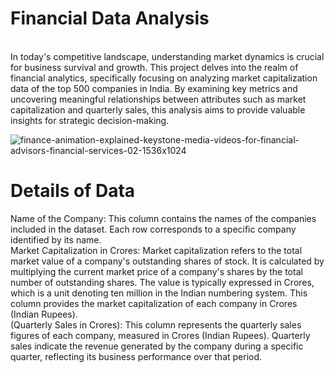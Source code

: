 # Financial Data Analysis
<br>
In today's competitive landscape, understanding market dynamics is crucial for business survival and growth. This project delves into the realm of financial analytics, specifically focusing on analyzing market capitalization data of the top 500 companies in India. By examining key metrics and uncovering meaningful relationships between attributes such as market capitalization and quarterly sales, this analysis aims to provide valuable insights for strategic decision-making.
<br>


![finance-animation-explained-keystone-media-videos-for-financial-advisors-financial-services-02-1536x1024](https://github.com/user-attachments/assets/bf5a8f75-f294-41b2-addc-f2c1c89a0b30)


# Details of Data
Name of the Company: This column contains the names of the companies included in the dataset. Each row corresponds to a specific company identified by its name.
<br>
Market Capitalization in Crores: Market capitalization refers to the total market value of a company's outstanding shares of stock. It is calculated by multiplying the current market price of a company's shares by the total number of outstanding shares. The value is typically expressed in Crores, which is a unit denoting ten million in the Indian numbering system. This column provides the market capitalization of each company in Crores (Indian Rupees).
<br>
(Quarterly Sales in Crores): This column represents the quarterly sales figures of each company, measured in Crores (Indian Rupees). Quarterly sales indicate the revenue generated by the company during a specific quarter, reflecting its business performance over that period.
<br>


